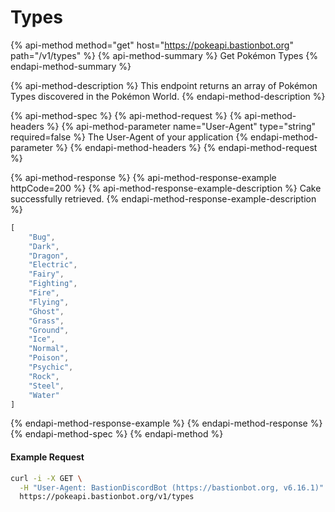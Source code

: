# Types

{% api-method method="get" host="https://pokeapi.bastionbot.org" path="/v1/types" %}
{% api-method-summary %}
Get Pokémon Types
{% endapi-method-summary %}

{% api-method-description %}
This endpoint returns an array of Pokémon Types discovered in the Pokémon World.
{% endapi-method-description %}

{% api-method-spec %}
{% api-method-request %}
{% api-method-headers %}
{% api-method-parameter name="User-Agent" type="string" required=false %}
The User-Agent of your application
{% endapi-method-parameter %}
{% endapi-method-headers %}
{% endapi-method-request %}

{% api-method-response %}
{% api-method-response-example httpCode=200 %}
{% api-method-response-example-description %}
Cake successfully retrieved.
{% endapi-method-response-example-description %}

```javascript
[
    "Bug",
    "Dark",
    "Dragon",
    "Electric",
    "Fairy",
    "Fighting",
    "Fire",
    "Flying",
    "Ghost",
    "Grass",
    "Ground",
    "Ice",
    "Normal",
    "Poison",
    "Psychic",
    "Rock",
    "Steel",
    "Water"
]
```
{% endapi-method-response-example %}
{% endapi-method-response %}
{% endapi-method-spec %}
{% endapi-method %}

#### Example Request

```bash
curl -i -X GET \
  -H "User-Agent: BastionDiscordBot (https://bastionbot.org, v6.16.1)" \
  https://pokeapi.bastionbot.org/v1/types
```

